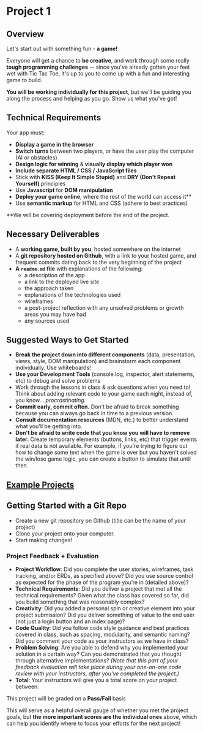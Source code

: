 # Project 1

## Overview

Let's start out with something fun - **a game!**

Everyone will get a chance to **be creative**, and work through some really **tough programming challenges** -- since you've already gotten your feet wet with Tic Tac Toe, it's up to you to come up with a fun and interesting game to build.

**You will be working individually for this project**, but we'll be guiding you along the process and helping as you go. Show us what you've got!

## Technical Requirements

Your app must:

* **Display a game in the browser**
* **Switch turns** between two players, or have the user play the computer \(AI or obstacles\)
* **Design logic for winning** & **visually display which player won**
* **Include separate HTML / CSS / JavaScript files**
* Stick with **KISS \(Keep It Simple Stupid\)** and **DRY \(Don't Repeat Yourself\)** principles
* Use **Javascript** for **DOM manipulation**
* **Deploy your game online**, where the rest of the world can access it\*\*
* Use **semantic markup** for HTML and CSS \(adhere to best practices\)

\*\*We will be covering deployment before the end of the project.

## Necessary Deliverables

* A **working game, built by you**, hosted somewhere on the internet
* A **git repository hosted on Github**, with a link to your hosted game, and frequent commits dating back to the very beginning of the project
* **A `readme.md` file** with explanations of the following:
  * a description of the app
  * a link to the deployed live site 
  * the approach taken 
  * explanations of the technologies used 
  * wireframes 
  * a post-project reflection with any unsolved problems or growth areas you may have had
  * any sources used 

## Suggested Ways to Get Started

* **Break the project down into different components** \(data, presentation, views, style, DOM manipulation\) and brainstorm each component individually. Use whiteboards!
* **Use your Development Tools** \(console.log, inspector, alert statements, etc\) to debug and solve problems
* Work through the lessons in class & ask questions when you need to! Think about adding relevant code to your game each night, instead of, you know... _procrastinating_.
* **Commit early, commit often.** Don't be afraid to break something because you can always go back in time to a previous version.
* **Consult documentation resources** \(MDN, etc.\) to better understand what you'll be getting into.
* **Don't be afraid to write code that you know you will have to remove later.** Create temporary elements \(buttons, links, etc\) that trigger events if real data is not available. For example, if you're trying to figure out how to change some text when the game is over but you haven't solved the win/lose game logic, you can create a button to simulate that until then.

## [Example Projects](https://gawdiseattle.gitbook.io/wdi/11-projects/past-projects/project1)

## Getting Started with a Git Repo

* Create a new git repository on Github \(title can be the name of your project\)
* Clone your project onto your computer.
* Start making changes!

### Project Feedback + Evaluation

* **Project Workflow**: Did you complete the user stories, wireframes, task tracking, and/or ERDs, as specified above? Did you use source control as expected for the phase of the program you’re in \(detailed above\)?
* **Technical Requirements**: Did you deliver a project that met all the technical requirements? Given what the class has covered so far, did you build something that was reasonably complex?
* **Creativity**: Did you added a personal spin or creative element into your project submission? Did you deliver something of value to the end user \(not just a login button and an index page\)?
* **Code Quality**: Did you follow code style guidance and best practices covered in class, such as spacing, modularity, and semantic naming? Did you comment your code as your instructors as we have in class?
* **Problem Solving**: Are you able to defend why you implemented your solution in a certain way? Can you demonstrated that you thought through alternative implementations? _\(Note that this part of your feedback evaluation will take place during your one-on-one code review with your instructors, after you've completed the project.\)_
* **Total**: Your instructors will give you a total score on your project between:

This project will be graded on a **Pass/Fail** basis

This will serve as a helpful overall gauge of whether you met the project goals, but **the more important scores are the individual ones** above, which can help you identify where to focus your efforts for the next project!